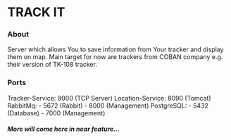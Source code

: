 
# TRACK IT 

### About 

Server which allows You to save information from Your tracker and display them on map. Main target for now are trackers from COBAN company e.g. their version of TK-108 tracker.

### Ports

Tracker-Service: 9000 (TCP Server)
Location-Service: 8090 (Tomcat)
RabbitMq:
    - 5672 (Rabbit) 
    - 8000 (Management)
PostgreSQL:
    - 5432 (Database)
    - 7000 (Management)


##### More will come here in near feature... 
